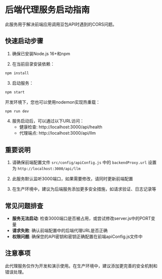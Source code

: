 # 后端代理服务启动指南

此服务用于解决前端应用调用豆包API时遇到的CORS问题。

## 快速启动步骤

1. 确保已安装Node.js 16+和npm

2. 在当前目录安装依赖：
```bash
npm install
```

3. 启动服务：
```bash
npm start
```

   开发环境下，您也可以使用nodemon实现热重载：
```bash
npm run dev
```

4. 服务启动后，可以通过以下URL访问：
   - 健康检查: http://localhost:3000/api/health
   - 代理端点: http://localhost:3000/api/llm

## 重要说明

1. 请确保前端配置文件 `src/config/apiConfig.js` 中的 `backendProxy.url` 设置为 `http://localhost:3000/api/llm`

2. 此服务默认监听3000端口，如果需要修改，请同时更新前端配置

3. 在生产环境中，建议为后端服务添加更多安全措施，如请求验证、日志记录等

## 常见问题排查

- **服务无法启动**: 检查3000端口是否被占用，或尝试修改server.js中的PORT变量
- **请求失败**: 确认前端配置中的后端代理URL是否正确
- **权限问题**: 确保您的API密钥和密钥正确配置在前端apiConfig.js文件中

## 注意事项

此代理服务仅作为开发和演示使用。在生产环境中，建议添加更完善的安全机制和错误处理。